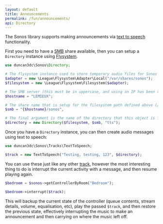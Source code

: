 ```yaml
---
layout: default
title: Announcements
permalink: /fun/announcements/
api: Directory
---
```


The Sonos library supports making announcements via [text to speech](../text-to-speech/) functionality.

First you need to have a [SMB](//en.wikipedia.org/wiki/Server_Message_Block) share available, then you can setup a `Directory` instance using [Flysystem](//flysystem.thephpleague.com/).

~~~php
use duncan3dc\Sonos\Directory;

# The flysystem instance used to store temporary audio files for Sonos to retrieve
$adapter = new \League\Flysystem\Adapter\Local("/var/shares/sonos");
$filesystem = new \League\Flysystem\Filesystem($adapter);

# The SMB server (this must be in uppercase, and using an IP has been reported not to work)
$hostname = "LEMIEUX";

# The share name that is setup for the filesystem path defined above (/var/shares/sonos)
$smb = "{$hostname}/sonos",

# The final argument is the name of the directory that this object is for
$directory = new Directory($filesystem, $smb, "tts");
~~~


Once you have a `Directory` instance, you can then create audio messages using text to speech:

~~~php
use duncan3dc\Sonos\Tracks\TextToSpeech;

$track = new TextToSpeech("Testing, testing, 123", $directory);
~~~


You can use these just like any other [track](../../usage/tracks/), however the most interesting thing to do is interrupt the current activity with a message, and then resume playing again.

~~~php
$bedroom = $sonos->getControllerByRoom("Bedroom");

$bedroom->interrupt($track);
~~~


This will backup the current state of the controller (queue contents, stream details, volume, equalisation, etc), play the passed `$track`, and then restore the previous state, effectively interrupting the music to make an announcement and then carrying on where the music left off.

